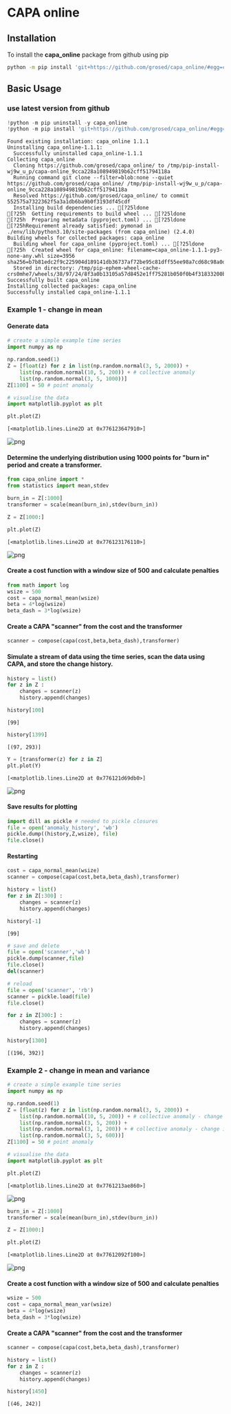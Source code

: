 # CAPA online 

## Installation

To install the **capa_online** package from github using pip

 

```bash
python -m pip install 'git+https://github.com/grosed/capa_online/#egg=capa_online&subdirectory=package'
```

## Basic Usage

### use latest version from github


```python
!python -m pip uninstall -y capa_online
!python -m pip install 'git+https://github.com/grosed/capa_online/#egg=capa_online&subdirectory=package'
```

    Found existing installation: capa_online 1.1.1
    Uninstalling capa_online-1.1.1:
      Successfully uninstalled capa_online-1.1.1
    Collecting capa_online
      Cloning https://github.com/grosed/capa_online/ to /tmp/pip-install-wj9w_u_p/capa-online_9cca228a108949819b62cff51794118a
      Running command git clone --filter=blob:none --quiet https://github.com/grosed/capa_online/ /tmp/pip-install-wj9w_u_p/capa-online_9cca228a108949819b62cff51794118a
      Resolved https://github.com/grosed/capa_online/ to commit 552575a7322362f5a3a1db6ba9b0f3193df45cdf
      Installing build dependencies ... [?25ldone
    [?25h  Getting requirements to build wheel ... [?25ldone
    [?25h  Preparing metadata (pyproject.toml) ... [?25ldone
    [?25hRequirement already satisfied: pymonad in ./env/lib/python3.10/site-packages (from capa_online) (2.4.0)
    Building wheels for collected packages: capa_online
      Building wheel for capa_online (pyproject.toml) ... [?25ldone
    [?25h  Created wheel for capa_online: filename=capa_online-1.1.1-py3-none-any.whl size=3956 sha256=b7b81edc2f9c225904d189141db36737af72be95c81dff55ee98a7cd68c98a0d
      Stored in directory: /tmp/pip-ephem-wheel-cache-crs0mhe7/wheels/38/97/24/8f3a0b13105a57d8452e1ff75281b050f0b4f31833200b81f7
    Successfully built capa_online
    Installing collected packages: capa_online
    Successfully installed capa_online-1.1.1


### Example 1 - change in mean

#### Generate data 


```python
# create a simple example time series
import numpy as np

np.random.seed(1)
Z = [float(z) for z in list(np.random.normal(3, 5, 2000)) + 
    list(np.random.normal(10, 5, 200)) + # collective anomaly
    list(np.random.normal(3, 5, 1000))]
Z[1100] = 50 # point anomaly

# visualise the data
import matplotlib.pyplot as plt

plt.plot(Z)

```




    [<matplotlib.lines.Line2D at 0x776123647910>]




    
![png](output_8_1.png)
    


#### Determine the underlying distribution using 1000 points for "burn in" period and create a transformer.


```python
from capa_online import *
from statistics import mean,stdev

burn_in = Z[:1000]
transformer = scale(mean(burn_in),stdev(burn_in))

Z = Z[1000:]

plt.plot(Z)
```




    [<matplotlib.lines.Line2D at 0x776123176110>]




    
![png](output_10_1.png)
    


#### Create a cost function with a window size of 500 and calculate penalties


```python
from math import log
wsize = 500
cost = capa_normal_mean(wsize)
beta = 4*log(wsize)
beta_dash = 3*log(wsize)
```

#### Create a CAPA "scanner" from the cost and the transformer


```python
scanner = compose(capa(cost,beta,beta_dash),transformer)
```

#### Simulate a stream of data using the time series, scan the data using CAPA, and store the change history.


```python
history = list()
for z in Z :
    changes = scanner(z)
    history.append(changes)
```


```python
history[100]
```




    [99]




```python
history[1399]
```




    [(97, 293)]




```python
Y = [transformer(z) for z in Z]
plt.plot(Y)
```




    [<matplotlib.lines.Line2D at 0x776121d69db0>]




    
![png](output_19_1.png)
    


#### Save results for plotting


```python
import dill as pickle # needed to pickle closures
file = open('anomaly_history', 'wb')
pickle.dump((history,Z,wsize), file)
file.close()
```

#### Restarting


```python
cost = capa_normal_mean(wsize)
scanner = compose(capa(cost,beta,beta_dash),transformer)
```


```python
history = list()
for z in Z[:300] :
    changes = scanner(z)
    history.append(changes)
```


```python
history[-1]
```




    [99]




```python
# save and delete
file = open('scanner','wb')
pickle.dump(scanner,file)
file.close()
del(scanner)
```


```python
# reload
file = open('scanner', 'rb')
scanner = pickle.load(file)
file.close()
```


```python
for z in Z[300:] :
    changes = scanner(z)
    history.append(changes)
```


```python
history[1300]
```




    [(196, 392)]



### Example 2 - change in mean and variance


```python
# create a simple example time series
import numpy as np

np.random.seed(1)
Z = [float(z) for z in list(np.random.normal(3, 5, 2000)) + 
    list(np.random.normal(10, 5, 200)) + # collective anomaly - change in mean
    list(np.random.normal(3, 5, 200)) + 
    list(np.random.normal(3, 1, 200)) + # collective anomaly - change in variance
    list(np.random.normal(3, 5, 600))]
Z[1100] = 50 # point anomaly

# visualise the data
import matplotlib.pyplot as plt

plt.plot(Z)
```




    [<matplotlib.lines.Line2D at 0x7761213ae860>]




    
![png](output_31_1.png)
    



```python
burn_in = Z[:1000]
transformer = scale(mean(burn_in),stdev(burn_in))

Z = Z[1000:]

plt.plot(Z)
```




    [<matplotlib.lines.Line2D at 0x77612092f100>]




    
![png](output_32_1.png)
    


#### Create a cost function with a window size of 500 and calculate penalties


```python
wsize = 500
cost = capa_normal_mean_var(wsize)
beta = 4*log(wsize)
beta_dash = 3*log(wsize)
```

#### Create a CAPA "scanner" from the cost and the transformer


```python
scanner = compose(capa(cost,beta,beta_dash),transformer)
```


```python
history = list()
for z in Z :
    changes = scanner(z)
    history.append(changes)
```


```python
history[1450]
```




    [(46, 242)]


